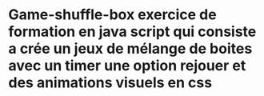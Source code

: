 # Game-shuffle-box exercice de formation en java script qui consiste a crée un jeux de mélange de boites avec un timer une option rejouer et des animations visuels en css
